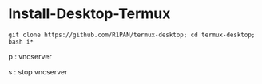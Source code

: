 # Install-Desktop-Termux

```
git clone https://github.com/R1PAN/termux-desktop; cd termux-desktop; bash i*
```
p : vncserver 

s : stop vncserver
